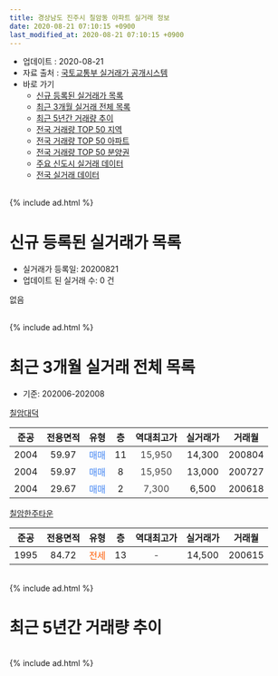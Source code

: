 ```yaml
---
title: 경상남도 진주시 칠암동 아파트 실거래 정보
date: 2020-08-21 07:10:15 +0900
last_modified_at: 2020-08-21 07:10:15 +0900
---
```


* 업데이트 : 2020-08-21
* 자료 출처 : [국토교통부 실거래가 공개시스템](http://rt.molit.go.kr)
* 바로 가기
    * [신규 등록된 실거래가 목록](#신규-등록된-실거래가-목록)
    * [최근 3개월 실거래 전체 목록](#최근-3개월-실거래-전체-목록)
    * [최근 5년간 거래량 추이](#최근-5년간-거래량-추이)
    * [전국 거래량 TOP 50 지역](https://inasie.github.io/apt-trade-info/최근-3개월-전국에서-가장-거래가-많이-발생한-지역)
    * [전국 거래량 TOP 50 아파트](https://inasie.github.io/apt-trade-info/최근-3개월-전국에서-가장-거래가-많이-발생한-아파트)
    * [전국 거래량 TOP 50 분양권](https://inasie.github.io/apt-trade-info/최근-3개월-전국에서-가장-거래가-많이-발생한-분양권)
    * [주요 신도시 실거래 데이터](https://inasie.github.io/apt-trade-info/주요-신도시)
    * [전국 실거래 데이터](https://inasie.github.io/apt-trade-info/전국)
<br>
{% include ad.html %}
<br>

# 신규 등록된 실거래가 목록
* 실거래가 등록일: 20200821
* 업데이트 된 실거래 수: 0 건

없음

<br>
{% include ad.html %}
<br>

# 최근 3개월 실거래 전체 목록
* 기준: 202006-202008


[칠암대덕](https://search.naver.com/search.naver?query=%EA%B2%BD%EC%83%81%EB%82%A8%EB%8F%84+%EC%A7%84%EC%A3%BC%EC%8B%9C+%EC%B9%A0%EC%95%94%EB%8F%99+%EC%B9%A0%EC%95%94%EB%8C%80%EB%8D%95)

|준공|전용면적|유형|층|역대최고가|실거래가|거래월|
|:---:|:---:|:---:|:---:|:---:|:---:|:---:|
|2004|59.97|<span style="color:#4285f3">매매</span>|11|<span style="color:#444444">15,950</span>|14,300|200804|
|2004|59.97|<span style="color:#4285f3">매매</span>|8|<span style="color:#444444">15,950</span>|13,000|200727|
|2004|29.67|<span style="color:#4285f3">매매</span>|2|<span style="color:#444444">7,300</span>|6,500|200618|

[칠암한주타운](https://search.naver.com/search.naver?query=%EA%B2%BD%EC%83%81%EB%82%A8%EB%8F%84+%EC%A7%84%EC%A3%BC%EC%8B%9C+%EC%B9%A0%EC%95%94%EB%8F%99+%EC%B9%A0%EC%95%94%ED%95%9C%EC%A3%BC%ED%83%80%EC%9A%B4)

|준공|전용면적|유형|층|역대최고가|실거래가|거래월|
|:---:|:---:|:---:|:---:|:---:|:---:|:---:|
|1995|84.72|<span style="color:#ff5a00">전세</span>|13|<span style="color:#444444">-</span>|14,500|200615|


<br>
{% include ad.html %}
<br>

# 최근 5년간 거래량 추이


<div style="width:100%;">
    <canvas id="deal_progress" height="200"></canvas>
</div>

<script>
new Chart(document.getElementById("deal_progress"), {
    type: 'line',
    data: {
        labels: ['201508','201509','201510','201511','201512','201601','201602','201603','201604','201605','201606','201607','201608','201609','201610','201611','201612','201701','201702','201703','201704','201705','201706','201707','201708','201709','201710','201711','201712','201801','201802','201803','201804','201805','201806','201807','201808','201809','201810','201811','201812','201901','201902','201903','201904','201905','201906','201907','201908','201909','201910','201911','201912','202001','202002','202003','202004','202005','202006','202007','202008'],
        datasets: [{
            label: '매매',
            pointRadius: 1,
            data: [5, 4, 7, 3, 4, 2, 4, 7, 4, 5, 4, 2, 2, 2, 7, 9, 1, 3, 5, 5, 3, 2, 2, 5, 3, 7, 3, 5, 1, 2, 39, 3, 2, 4, 3, 2, 0, 1, 4, 3, 1, 4, 1, 2, 2, 2, 1, 0, 2, 0, 3, 3, 7, 1, 2, 1, 1, 2, 1, 1, 1],
            borderColor: "rgba(255, 201, 14, 1)",
            backgroundColor: "rgba(255, 201, 14, 0.5)",
            fill: false,
            lineTension: 0
        },{
            label: '전월세',
            pointRadius: 1,
            data: [0, 4, 1, 0, 2, 1, 2, 1, 0, 2, 0, 0, 1, 0, 1, 2, 0, 0, 3, 0, 1, 0, 2, 2, 1, 0, 3, 0, 1, 0, 1, 1, 0, 0, 1, 1, 2, 0, 1, 0, 1, 2, 1, 1, 2, 2, 0, 1, 0, 1, 0, 2, 1, 1, 0, 0, 1, 3, 1, 0, 0],
            borderColor: "rgba(0, 141, 185, 1)",
            backgroundColor: "rgba(0, 141, 185, 0.5)",
            fill: false,
            lineTension: 0
        }
        ]
    },
    options: {
        responsive: true,
        title: {
            display: false
        },
        tooltips: {
            mode: 'index',
            intersect: false
        },
        hover: {
            mode: 'nearest',
            intersect: true
        },
        scales: {
            xAxes: [{
                display: true,
                scaleLabel: {
                    display: true,
                    labelString: '년/월'
                }
            }],
            yAxes: [{
                display: true,
                ticks: {
                    suggestedMin: 0,
                },
                scaleLabel: {
                    display: true,
                    labelString: '실거래 수'
                }
            }]
        }
    }
});

</script>


<br>
{% include ad.html %}
<br>

